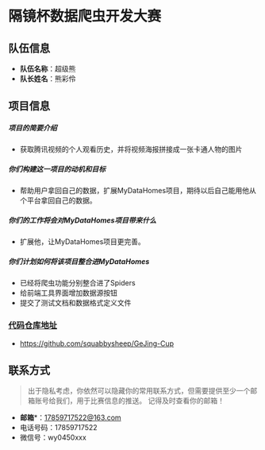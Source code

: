 # 隔镜杯数据爬虫开发大赛

## 队伍信息

* **队伍名称**：超级熊
* **队长姓名**：熊彩伶


## 项目信息

##### 项目的简要介绍

- 获取腾讯视频的个人观看历史，并将视频海报拼接成一张卡通人物的图片

##### 你们构建这一项目的动机和目标

- 帮助用户拿回自己的数据，扩展MyDataHomes项目，期待以后自己能用他从个平台拿回自己的数据。

##### 你们的工作将会对MyDataHomes项目带来什么

- 扩展他，让MyDataHomes项目更完善。

##### 你们计划如何将该项目整合进MyDataHomes

- 已经将爬虫功能分别整合进了Spiders
- 给前端工具界面增加数据源按钮
- 提交了测试文档和数据格式定义文件

### [代码仓库地址](https://github.com/squabbysheep/GeJing-Cup)

- https://github.com/squabbysheep/GeJing-Cup

## 联系方式
> 出于隐私考虑，你依然可以隐藏你的常用联系方式，但需要提供至少一个邮箱账号给我们，用于比赛信息的推送。
> 记得及时查看你的邮箱！

* **邮箱***：17859717522@163.com
* 电话号码：17859717522
* 微信号：wy0450xxx
